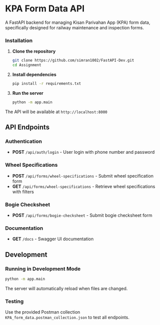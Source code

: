 # KPA Form Data API

A FastAPI backend for managing Kisan Parivahan App (KPA) form data, specifically designed for railway maintenance and inspection forms.

### Installation

1. **Clone the repository**
   ```bash
   git clone https://github.com/simran1002/FastAPI-Dev.git
   cd Assignment
   ```

2. **Install dependencies**
   ```bash
   pip install -r requirements.txt
   ```

3. **Run the server**
   ```bash
   python -m app.main
   ```

The API will be available at `http://localhost:8000`

## API Endpoints

### Authentication
- **POST** `/api/auth/login` - User login with phone number and password

### Wheel Specifications
- **POST** `/api/forms/wheel-specifications` - Submit wheel specification form
- **GET** `/api/forms/wheel-specifications` - Retrieve wheel specifications with filters

### Bogie Checksheet
- **POST** `/api/forms/bogie-checksheet` - Submit bogie checksheet form

### Documentation
- **GET** `/docs` - Swagger UI documentation



## Development

### Running in Development Mode
```bash
python -m app.main
```

The server will automatically reload when files are changed.

### Testing
Use the provided Postman collection `KPA_form_data.postman_collection.json` to test all endpoints.
